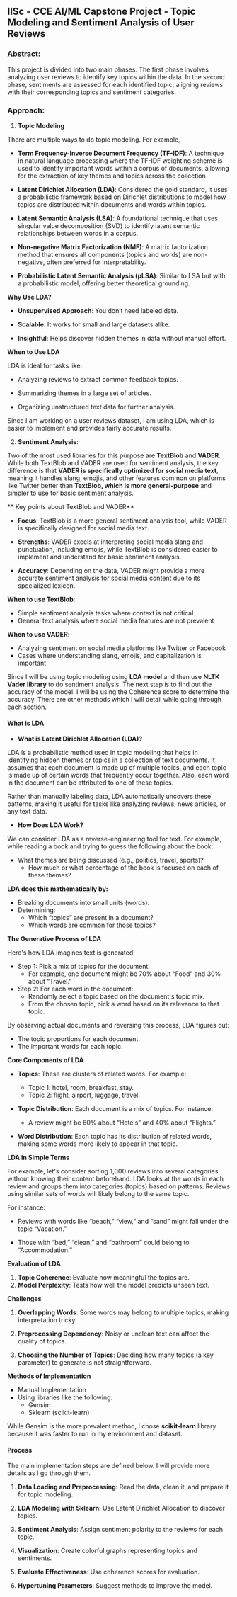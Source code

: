 ## **IISc - CCE AI/ML Capstone Project - Topic Modeling and Sentiment Analysis of User Reviews**

### **Abstract:**

This project is divided into two main phases. The first phase involves analyzing user reviews to identify key topics within the data. In the second phase, sentiments are assessed for each identified topic, aligning reviews with their corresponding topics and sentiment categories. 

### **Approach:**

1. **Topic Modeling**

There are multiple ways to do topic modeling. For example, 

* **Term Frequency-Inverse Document Frequency (TF-IDF)**: A technique in natural language processing where the TF-IDF weighting scheme is used to identify important words within a corpus of documents, allowing for the extraction of key themes and topics across the collection

* **Latent Dirichlet Allocation (LDA)**: Considered the gold standard, it uses a probabilistic framework based on Dirichlet distributions to model how topics are distributed within documents and words within topics.

* **Latent Semantic Analysis (LSA)**: A foundational technique that uses singular value decomposition (SVD) to identify latent semantic relationships between words in a corpus.

* **Non-negative Matrix Factorization (NMF)**: A matrix factorization method that ensures all components (topics and words) are non-negative, often preferred for interpretability.

* **Probabilistic Latent Semantic Analysis (pLSA)**: Similar to LSA but with a probabilistic model, offering better theoretical grounding.


**Why Use LDA?**

* **Unsupervised Approach**: You don’t need labeled data.

* **Scalable**: It works for small and large datasets alike.

* **Insightful**: Helps discover hidden themes in data without manual effort.

**When to Use LDA**

LDA is ideal for tasks like:
* Analyzing reviews to extract common feedback topics.

* Summarizing themes in a large set of articles.

* Organizing unstructured text data for further analysis.

Since I am working on a user reviews dataset, I am using LDA, which is easier to implement and provides fairly accurate results.


2. **Sentiment Analysis**:

Two of the most used libraries for this purpose are **TextBlob** and **VADER**.
While both TextBlob and VADER are used for sentiment analysis, the key difference is that **VADER is specifically optimized for social media text**, meaning it handles slang, emojis, and other features common on platforms like Twitter better than **TextBlob, which is more general-purpose** and simpler to use for basic sentiment analysis. 

** Key points about TextBlob and VADER**
* **Focus**:
TextBlob is a more general sentiment analysis tool, while VADER is specifically designed for social media text.

* **Strengths**:
VADER excels at interpreting social media slang and punctuation, including emojis, while TextBlob is considered easier to implement and understand for basic sentiment analysis.

* **Accuracy**:
Depending on the data, VADER might provide a more accurate sentiment analysis for social media content due to its specialized lexicon. 

**When to use TextBlob**: 
  * Simple sentiment analysis tasks where context is not critical 
  * General text analysis where social media features are not prevalent 

**When to use VADER**:

  * Analyzing sentiment on social media platforms like Twitter or Facebook
  * Cases where understanding slang, emojis, and capitalization is important


Since I will be using topic modeling using **LDA model** and then use **NLTK Vader library** to do sentiment analysis. The next step is to find out the accuracy of the model. I will be using the Coherence score to determine the accuracy. There are other methods which I will detail while going through each section.

#### **What is LDA**

* **What is Latent Dirichlet Allocation (LDA)?**

LDA is a probabilistic method used in topic modeling that helps in identifying hidden themes or topics in a collection of text documents. It assumes that each document is made up of multiple topics, and each topic is made up of certain words that frequently occur together. Also, each word in the document can be attributed to one of these topics.

Rather than manually labeling data, LDA automatically uncovers these patterns, making it useful for tasks like analyzing reviews, news articles, or any text data.

* **How Does LDA Work?**

We can consider LDA as a reverse-engineering tool for text. For example, while reading a book and trying to guess the following about the book:
  * What themes are being discussed (e.g., politics, travel, sports)?
	*	How much or what percentage of the book is focused on each of these themes?

**LDA does this mathematically by:**

* Breaking documents into small units (words).
* Determining:
  * Which “topics” are present in a document?
  * Which words are common for those topics?

**The Generative Process of LDA**

Here's how LDA imagines text is generated:
* Step 1: Pick a mix of topics for the document.
  * For example, one document might be 70% about “Food” and 30% about “Travel.”
* Step 2: For each word in the document:
  * Randomly select a topic based on the document's topic mix.
  * From the chosen topic, pick a word based on its relevance to that topic.

By observing actual documents and reversing this process, LDA figures out:

* The topic proportions for each document.
* The important words for each topic.

**Core Components of LDA**

* **Topics**: These are clusters of related words. For example:
  * Topic 1: hotel, room, breakfast, stay.
  * Topic 2: flight, airport, luggage, travel.

* **Topic Distribution**: Each document is a mix of topics. For instance:
  * A review might be 60% about “Hotels” and 40% about “Flights.”

* **Word Distribution**: Each topic has its distribution of related words, making some words more likely to appear in that topic.

**LDA in Simple Terms**

For example, let's consider sorting 1,000 reviews into several categories without knowing their content beforehand. LDA looks at the words in each review and groups them into categories (topics) based on patterns. Reviews using similar sets of words will likely belong to the same topic.

For instance:

* Reviews with words like “beach,” “view,” and “sand” might fall under the topic “Vacation.”

* Those with “bed,” “clean,” and “bathroom” could belong to “Accommodation.”

**Evaluation of LDA**

1. **Topic Coherence**: Evaluate how meaningful the topics are.
2. **Model Perplexity**: Tests how well the model predicts unseen text.


**Challenges**

1. **Overlapping Words**: Some words may belong to multiple topics, making interpretation tricky.

2. **Preprocessing Dependency**: Noisy or unclean text can affect the quality of topics.

3. **Choosing the Number of Topics**: Deciding how many topics (a key parameter) to generate is not straightforward.

**Methods of Implementation**

* Manual Implementation
* Using libraries like the following:
  * Gensim
  * Sklearn (scikit-learn)

While Gensim is the more prevalent method, I chose **scikit-learn** library because it was faster to run in my environment and dataset.

#### **Process**
The main implementation steps are defined below. I will provide more details as I go through them.

1. **Data Loading and Preprocessing**: Read the data, clean it, and prepare it for topic modeling.

2. **LDA Modeling with Sklearn**: Use Latent Dirichlet Allocation to discover topics.

3. **Sentiment Analysis**: Assign sentiment polarity to the reviews for each topic.

4. **Visualization**: Create colorful graphs representing topics and sentiments.

5. **Evaluate Effectiveness**: Use coherence scores for evaluation.

6. **Hypertuning Parameters**: Suggest methods to improve the model.
